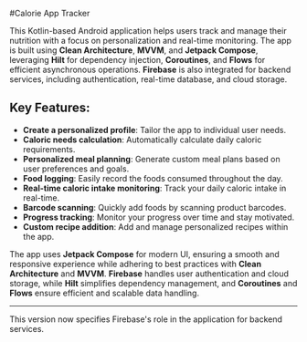 #Calorie App Tracker

This Kotlin-based Android application helps users track and manage their nutrition with a focus on personalization and real-time monitoring. The app is built using **Clean Architecture**, **MVVM**, and **Jetpack Compose**, leveraging **Hilt** for dependency injection, **Coroutines**, and **Flows** for efficient asynchronous operations. **Firebase** is also integrated for backend services, including authentication, real-time database, and cloud storage.

## Key Features:
- **Create a personalized profile**: Tailor the app to individual user needs.
- **Caloric needs calculation**: Automatically calculate daily caloric requirements.
- **Personalized meal planning**: Generate custom meal plans based on user preferences and goals.
- **Food logging**: Easily record the foods consumed throughout the day.
- **Real-time caloric intake monitoring**: Track your daily caloric intake in real-time.
- **Barcode scanning**: Quickly add foods by scanning product barcodes.
- **Progress tracking**: Monitor your progress over time and stay motivated.
- **Custom recipe addition**: Add and manage personalized recipes within the app.

The app uses **Jetpack Compose** for modern UI, ensuring a smooth and responsive experience while adhering to best practices with **Clean Architecture** and **MVVM**. **Firebase** handles user authentication and cloud storage, while **Hilt** simplifies dependency management, and **Coroutines** and **Flows** ensure efficient and scalable data handling.

---

This version now specifies Firebase's role in the application for backend services.
